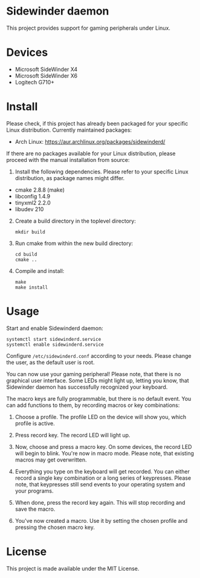 Sidewinder daemon
=================

This project provides support for gaming peripherals under Linux.


Devices
=======

* Microsoft SideWinder X4
* Microsoft SideWinder X6
* Logitech G710+


Install
=======

Please check, if this project has already been packaged for your specific Linux
distribution. Currently maintained packages:

  * Arch Linux: https://aur.archlinux.org/packages/sidewinderd/

If there are no packages available for your Linux distribution, please proceed
with the manual installation from source:

1. Install the following dependencies. Please refer to your specific Linux
distribution, as package names might differ.

  * cmake 2.8.8 (make)
  * libconfig 1.4.9
  * tinyxml2 2.2.0
  * libudev 210

2. Create a build directory in the toplevel directory:

    ```
    mkdir build
    ```

3. Run cmake from within the new build directory:

    ```
    cd build
    cmake ..
    ```

4. Compile and install:

    ```
    make
    make install
    ```


Usage
=====

Start and enable Sidewinderd daemon:

    systemctl start sidewinderd.service
    systemctl enable sidewinderd.service

Configure `/etc/sidewinderd.conf` according to your needs. Please change the
user, as the default user is root.

You can now use your gaming peripheral! Please note, that there is no graphical
user interface. Some LEDs might light up, letting you know, that Sidewinder
daemon has successfully recognized your keyboard.

The macro keys are fully programmable, but there is no default event. You can
add functions to them, by recording macros or key combinations:

1. Choose a profile. The profile LED on the device will show you, which profile
is active.

2. Press record key. The record LED will light up.

3. Now, choose and press a macro key. On some devices, the record LED will begin
to blink. You're now in macro mode. Please note, that existing macros may get
overwritten.

4. Everything you type on the keyboard will get recorded. You can either record
a single key combination or a long series of keypresses. Please note, that
keypresses still send events to your operating system and your programs.

5. When done, press the record key again. This will stop recording and save the
macro.

6. You've now created a macro. Use it by setting the chosen profile and pressing
the chosen macro key.


License
=======

This project is made available under the MIT License.
